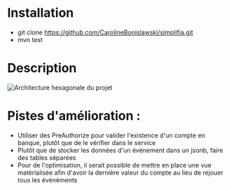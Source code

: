 # Installation
- git clone https://github.com/CarolineBonislawski/simplifia.git
- mvn test

# Description
![Architecture hexagonale du projet](https://github.com/user-attachments/assets/08ce80cc-81a5-487c-9b0e-18df3bc27766)

# Pistes d'amélioration :
- Utiliser des PreAuthorize pour valider l'existence d'un compte en banque, plutôt que de le vérifier dans le service
- Plutôt que de stocker les données d'un événement dans un jsonb, faire des tables séparées 
- Pour de l'optimisation, il serait possible de mettre en place une vue matérialisée afin d'avoir la dernière valeur du compte au lieu de rejouer 
  tous les événéments
